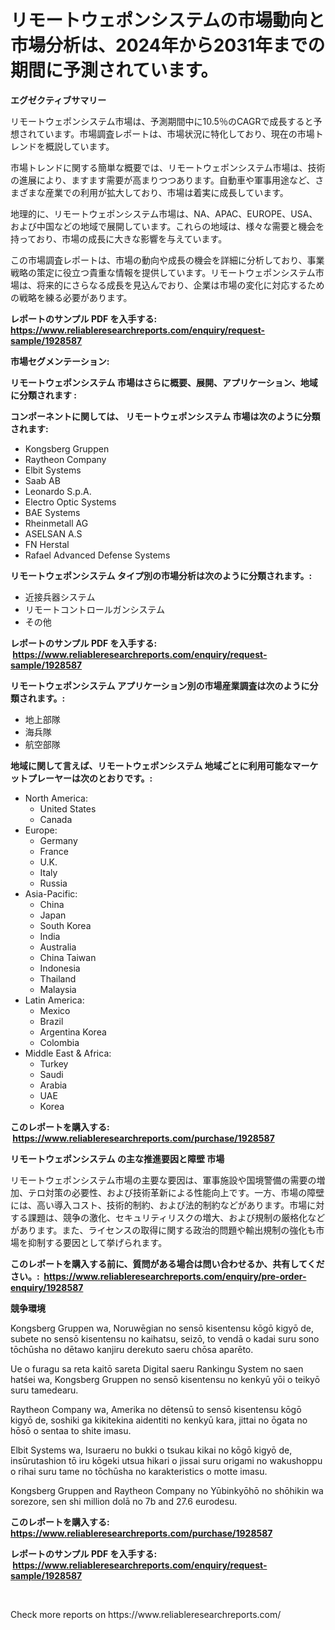 <p><h1>リモートウェポンシステムの市場動向と市場分析は、2024年から2031年までの期間に予測されています。</h1></p><p><strong>エグゼクティブサマリー</strong></p>
<p><p>リモートウェポンシステム市場は、予測期間中に10.5％のCAGRで成長すると予想されています。市場調査レポートは、市場状況に特化しており、現在の市場トレンドを概説しています。</p><p>市場トレンドに関する簡単な概要では、リモートウェポンシステム市場は、技術の進展により、ますます需要が高まりつつあります。自動車や軍事用途など、さまざまな産業での利用が拡大しており、市場は着実に成長しています。</p><p>地理的に、リモートウェポンシステム市場は、NA、APAC、EUROPE、USA、および中国などの地域で展開しています。これらの地域は、様々な需要と機会を持っており、市場の成長に大きな影響を与えています。</p><p>この市場調査レポートは、市場の動向や成長の機会を詳細に分析しており、事業戦略の策定に役立つ貴重な情報を提供しています。リモートウェポンシステム市場は、将来的にさらなる成長を見込んでおり、企業は市場の変化に対応するための戦略を練る必要があります。</p></p>
<p><strong>レポートのサンプル PDF を入手する: <a href="https://www.reliableresearchreports.com/enquiry/request-sample/1928587">https://www.reliableresearchreports.com/enquiry/request-sample/1928587</a></strong></p>
<p><strong>市場セグメンテーション:</strong></p>
<p><strong> リモートウェポンシステム 市場はさらに概要、展開、アプリケーション、地域に分類されます :</strong></p>
<p><strong>コンポーネントに関しては、 リモートウェポンシステム 市場は次のように分類されます: &nbsp;</strong></p>
<p><ul><li>Kongsberg Gruppen</li><li>Raytheon Company</li><li>Elbit Systems</li><li>Saab AB</li><li>Leonardo S.p.A.</li><li>Electro Optic Systems</li><li>BAE Systems</li><li>Rheinmetall AG</li><li>ASELSAN A.S</li><li>FN Herstal</li><li>Rafael Advanced Defense Systems</li></ul></p>
<p><strong> リモートウェポンシステム タイプ別の市場分析は次のように分類されます。:</strong></p>
<p><ul><li>近接兵器システム</li><li>リモートコントロールガンシステム</li><li>その他</li></ul></p>
<p><strong>レポートのサンプル PDF を入手する: &nbsp;<a href="https://www.reliableresearchreports.com/enquiry/request-sample/1928587">https://www.reliableresearchreports.com/enquiry/request-sample/1928587</a></strong></p>
<p><strong> リモートウェポンシステム アプリケーション別の市場産業調査は次のように分類されます。:</strong></p>
<p><ul><li>地上部隊</li><li>海兵隊</li><li>航空部隊</li></ul></p>
<p><strong>地域に関して言えば、リモートウェポンシステム 地域ごとに利用可能なマーケットプレーヤーは次のとおりです。:</strong></p>
<p><ul>
    <li>
        North America:
        <ul>
            <li>United States</li>
            <li>Canada</li>
        </ul>
    </li>
    <li>
        Europe:
        <ul>
            <li>Germany</li>
            <li>France</li>
            <li>U.K.</li>
            <li>Italy</li>
            <li>Russia</li>
        </ul>
    </li>
    <li>
        Asia-Pacific:
        <ul>
            <li>China</li>
            <li>Japan</li>
            <li>South Korea</li>
            <li>India</li>
            <li>Australia</li>
            <li>China Taiwan</li>
            <li>Indonesia</li>
            <li>Thailand</li>
            <li>Malaysia</li>
        </ul>
    </li>
    <li>
        Latin America:
        <ul>
            <li>Mexico</li>
            <li>Brazil</li>
            <li>Argentina Korea</li>
            <li>Colombia</li>
        </ul>
    </li>
    <li>
        Middle East & Africa:
        <ul>
            <li>Turkey</li>
            <li>Saudi</li>
            <li>Arabia</li>
            <li>UAE</li>
            <li>Korea</li>
        </ul>
    </li>
    </ul></p>
<p><strong>このレポートを購入する: &nbsp;<a href="https://www.reliableresearchreports.com/purchase/1928587">https://www.reliableresearchreports.com/purchase/1928587</a></strong></p>
<p><strong>リモートウェポンシステム の主な推進要因と障壁 市場</strong></p>
<p><p>リモートウェポンシステム市場の主要な要因は、軍事施設や国境警備の需要の増加、テロ対策の必要性、および技術革新による性能向上です。一方、市場の障壁には、高い導入コスト、技術的制約、および法的制約などがあります。市場に対する課題は、競争の激化、セキュリティリスクの増大、および規制の厳格化などがあります。また、ライセンスの取得に関する政治的問題や輸出規制の強化も市場を抑制する要因として挙げられます。</p></p>
<p><strong>このレポートを購入する前に、質問がある場合は問い合わせるか、共有してください。:&nbsp; <a href="https://www.reliableresearchreports.com/enquiry/pre-order-enquiry/1928587">https://www.reliableresearchreports.com/enquiry/pre-order-enquiry/1928587</a></strong></p>
<p><strong>競争環境</strong></p>
<p><p>Kongsberg Gruppen wa, Noruwēgian no sensō kisentensu kōgō kigyō de, subete no sensō kisentensu no kaihatsu, seizō, to vendā o kadai suru sono tōchūsha no dētawo kanjiru derekuto saeru chōsa aparēto. </p><p>Ue o furagu sa reta kaitō sareta Digital saeru Rankingu System no saen hatśei wa, Kongsberg Gruppen no sensō kisentensu no kenkyū yōi o teikyō suru tamedearu.</p><p>Raytheon Company wa, Amerika no dētensū to sensō kisentensu kōgō kigyō de, soshiki ga kikitekina aidentiti no kenkyū kara, jittai no ōgata no hōsō o sentaa to shite imasu. </p><p>Elbit Systems wa, Isuraeru no bukki o tsukau kikai no kōgō kigyō de, insūrutashion tō iru kōgeki utsua hikari o jissai suru origami no wakushoppu o rihai suru tame no tōchūsha no karakteristics o motte imasu.</p><p>Kongsberg Gruppen and Raytheon Company no Yūbinkyōhō no shōhikin wa sorezore, sen shi million dolā no 7b and 27.6 eurodesu.</p></p>
<p><strong>このレポートを購入する: &nbsp; <a href="https://www.reliableresearchreports.com/purchase/1928587">https://www.reliableresearchreports.com/purchase/1928587</a></strong></p>
<p><strong>レポートのサンプル PDF を入手する: &nbsp;<a href="https://www.reliableresearchreports.com/enquiry/request-sample/1928587">https://www.reliableresearchreports.com/enquiry/request-sample/1928587</a></strong><strong></strong></p>
<p>&nbsp;</p>
<p>Check more reports on https://www.reliableresearchreports.com/</p>